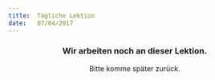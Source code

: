 ```yaml
---
title:  Tägliche Lektion
date:   07/04/2017
---
```


### <center>Wir arbeiten noch an dieser Lektion.</center>
<center>Bitte komme später zurück.</center>